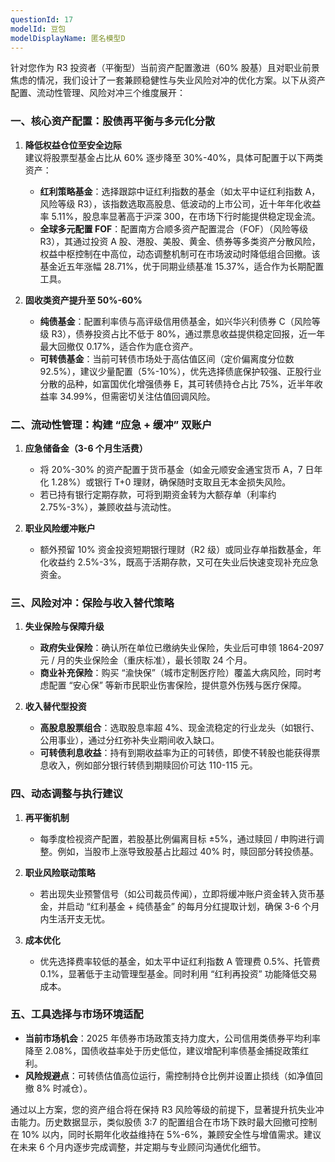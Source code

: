 ```yaml
---
questionId: 17
modelId: 豆包
modelDisplayName: 匿名模型D
---
```

针对您作为 R3 投资者（平衡型）当前资产配置激进（60% 股基）且对职业前景焦虑的情况，我们设计了一套兼顾稳健性与失业风险对冲的优化方案。以下从资产配置、流动性管理、风险对冲三个维度展开：

### 一、核心资产配置：股债再平衡与多元化分散

1. **降低权益仓位至安全边际**  
    建议将股票型基金占比从 60% 逐步降至 30%-40%，具体可配置于以下两类资产：
    
    - **红利策略基金**：选择跟踪中证红利指数的基金（如太平中证红利指数 A，风险等级 R3），该指数选取高股息、低波动的上市公司，近十年年化收益率 5.11%，股息率显著高于沪深 300，在市场下行时能提供稳定现金流。
    - **全球多元配置 FOF**：配置南方合顺多资产配置混合（FOF）（风险等级 R3），其通过投资 A 股、港股、美股、黄金、债券等多类资产分散风险，权益中枢控制在中高位，动态调整机制可在市场波动时降低组合回撤。该基金近五年涨幅 28.71%，优于同期业绩基准 15.37%，适合作为长期配置工具。
2. **固收类资产提升至 50%-60%**
    
    - **纯债基金**：配置利率债与高评级信用债基金，如兴华兴利债券 C（风险等级 R3），债券投资占比不低于 80%，通过票息收益提供稳定回报，近一年最大回撤仅 0.17%，适合作为底仓资产。
    - **可转债基金**：当前可转债市场处于高估值区间（定价偏离度分位数 92.5%），建议少量配置（5%-10%），优先选择债底保护较强、正股行业分散的品种，如富国优化增强债券 E，其可转债持仓占比 75%，近半年收益率 34.99%，但需密切关注估值回调风险。

### 二、流动性管理：构建 “应急 + 缓冲” 双账户

1. **应急储备金（3-6 个月生活费）**
    
    - 将 20%-30% 的资产配置于货币基金（如金元顺安金通宝货币 A，7 日年化 1.28%）或银行 T+0 理财，确保随时支取且无本金损失风险。
    - 若已持有银行定期存款，可将到期资金转为大额存单（利率约 2.75%-3%），兼顾收益与流动性。
2. **职业风险缓冲账户**
    
    - 额外预留 10% 资金投资短期银行理财（R2 级）或同业存单指数基金，年化收益约 2.5%-3%，既高于活期存款，又可在失业后快速变现补充应急资金。

### 三、风险对冲：保险与收入替代策略

1. **失业保险与保障升级**
    
    - **政府失业保险**：确认所在单位已缴纳失业保险，失业后可申领 1864-2097 元 / 月的失业保险金（重庆标准），最长领取 24 个月。
    - **商业补充保险**：购买 “渝快保”（城市定制医疗险）覆盖大病风险，同时考虑配置 “安心保” 等新市民职业伤害保险，提供意外伤残与医疗保障。
2. **收入替代型投资**
    
    - **高股息股票组合**：选取股息率超 4%、现金流稳定的行业龙头（如银行、公用事业），通过分红弥补失业期间收入缺口。
    - **可转债利息收益**：持有到期收益率为正的可转债，即使不转股也能获得票息收入，例如部分银行转债到期赎回价可达 110-115 元。

### 四、动态调整与执行建议

1. **再平衡机制**
    
    - 每季度检视资产配置，若股基比例偏离目标 ±5%，通过赎回 / 申购进行调整。例如，当股市上涨导致股基占比超过 40% 时，赎回部分转投债基。
2. **职业风险联动策略**
    
    - 若出现失业预警信号（如公司裁员传闻），立即将缓冲账户资金转入货币基金，并启动 “红利基金 + 纯债基金” 的每月分红提取计划，确保 3-6 个月内生活开支无忧。
3. **成本优化**
    
    - 优先选择费率较低的基金，如太平中证红利指数 A 管理费 0.5%、托管费 0.1%，显著低于主动管理型基金。同时利用 “红利再投资” 功能降低交易成本。

### 五、工具选择与市场环境适配

- **当前市场机会**：2025 年债券市场政策支持力度大，公司信用类债券平均利率降至 2.08%，国债收益率处于历史低位，建议增配利率债基金捕捉政策红利。
- **风险规避点**：可转债估值高位运行，需控制持仓比例并设置止损线（如净值回撤 8% 时减仓）。

  

通过以上方案，您的资产组合将在保持 R3 风险等级的前提下，显著提升抗失业冲击能力。历史数据显示，类似股债 3:7 的配置组合在市场下跌时最大回撤可控制在 10% 以内，同时长期年化收益维持在 5%-6%，兼顾安全性与增值需求。建议在未来 6 个月内逐步完成调整，并定期与专业顾问沟通优化细节。